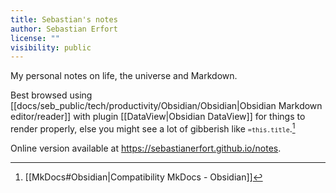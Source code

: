 ```yaml
---
title: Sebastian's notes
author: Sebastian Erfort
license: ""
visibility: public
---
```


My personal notes on life, the universe and Markdown.

Best browsed using [[docs/seb_public/tech/productivity/Obsidian/Obsidian|Obsidian Markdown editor/reader]] with plugin [[DataView|Obsidian DataView]] for things to render properly, else you might see a lot of gibberish like <code>`=this.title`</code>.[^1]

Online version available at <https://sebastianerfort.github.io/notes>.

[^1]: [[MkDocs#Obsidian|Compatibility MkDocs - Obsidian]]
